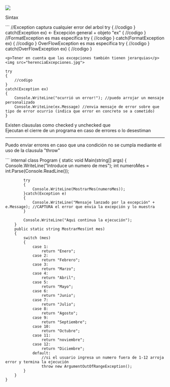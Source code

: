 <img src="/img/excepcion.jpg">
<p>Sintax</p>
```
//Exception captura cualquier error del arbol
try
{
    //codigo
}
catch(Exception ex) <- Excepción general + objeto "ex" 
{
    //codigo
}
//FormatException es mas especifica
try
{
    //codigo
}
catch(FormatException ex) 
{
    //codigo
}
OverFlowException es mas especifica
try
{
    //codigo
}
catch(OverFlowException ex) 
{
    //codigo
}

```
<p>Tener en cuenta que las excepciones también tienen jerarquias</p>
<img src="herenciaExcepciones.jpg">
```

```
try
{
    //codigo
}
catch(Exception ex)
{
    Console.WriteLine("ocurrió un error!"); //puedo arrojar un mensaje personalizado
    Console.WriteLine(ex.Message) //envia mensaje de error sobre que tipo de error ocurrio (indica que error en concreto se a cometido)
}
```

<p>
Existen clausulas como checked y unchecked que <br>
Ejecutan el cierre de un programa en caso de errores 
o lo desestiman
</p>
<hr/>
<p>
Puedo enviar errores en caso que una condición no se cumpla mediante el uso
de la clausula "throw"
</p>
```
    internal class Program
    {
        static void Main(string[] args)
        {
            Console.WriteLine("Introduce un numero de mes");
            int numeroMes = int.Parse(Console.ReadLine());

            try
            {
                Console.WriteLine(MostrarMes(numeroMes));
            }catch(Exception e)
            {
                Console.WriteLine("Mensaje lanzado por la excepción" + e.Message); //CAPTURA el error que envia la excepción y lo muestra
            }

            Console.WriteLine("Aqui continua la ejecución");
        }
        public static string MostrarMes(int mes)
        {
            switch (mes)
            {
                case 1:
                    return "Enero";
                case 2:
                    return "Febrero";
                case 3:
                    return "Marzo";
                case 4:
                    return "Abril";
                case 5:
                    return "Mayo";
                case 6:
                    return "Junio";
                case 7:
                    return "Julio";
                case 8:
                    return "Agosto";
                case 9:
                    return "Septiembre";
                case 10:
                    return "Octubre";
                case 11:
                    return "noviembre";
                case 12:
                    return "Diciembre";
                default:
                    //si el usuario ingresa un numero fuera de 1-12 arroja error y termina la ejecución
                    throw new ArgumentOutOfRangeException();
            }
        }
    }

```


```
